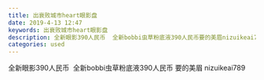 ```yaml
---
title: 出衰败城市heart眼影盘
date: 2019-4-13 12:47
keywords: 出衰败城市heart眼影盘
description: 全新眼影390人民币  全新bobbi虫草粉底液390人民币要的美眉nizuikeai789
categories: used
---
```

<td class="t_f" id="postmessage_3483802">

全新眼影390人民币  全新bobbi虫草粉底液390人民币 要的美眉 nizuikeai789<br/>
<br/>
<img alt="" border="0" class="zoom" data-cf-modified-88d1056e4c9378c75c6db432-="" file="http://www.flw.ph/data/appbyme/upload/image/201904/13/IX7M1xkpRfqx.jpg" id="aimg_WpHnn" lazyloadthumb="1" onclick="" onmouseover="" src="http://www.flw.ph/data/appbyme/upload/image/201904/13/IX7M1xkpRfqx.jpg"/><br/>
<br/>
<img alt="" border="0" class="zoom" data-cf-modified-88d1056e4c9378c75c6db432-="" file="http://www.flw.ph/data/appbyme/upload/image/201904/13/Cz61SUKj6ir2.jpg" id="aimg_bXG8r" lazyloadthumb="1" onclick="" onmouseover="" src="http://www.flw.ph/data/appbyme/upload/image/201904/13/Cz61SUKj6ir2.jpg"/><br/>
<br/>
<img alt="" border="0" class="zoom" data-cf-modified-88d1056e4c9378c75c6db432-="" file="http://www.flw.ph/data/appbyme/upload/image/201904/13/bpLaCeSVAkiX.jpg" id="aimg_x06Hh" lazyloadthumb="1" onclick="" onmouseover="" src="http://www.flw.ph/data/appbyme/upload/image/201904/13/bpLaCeSVAkiX.jpg"/><br/>
<br/>
</td>
